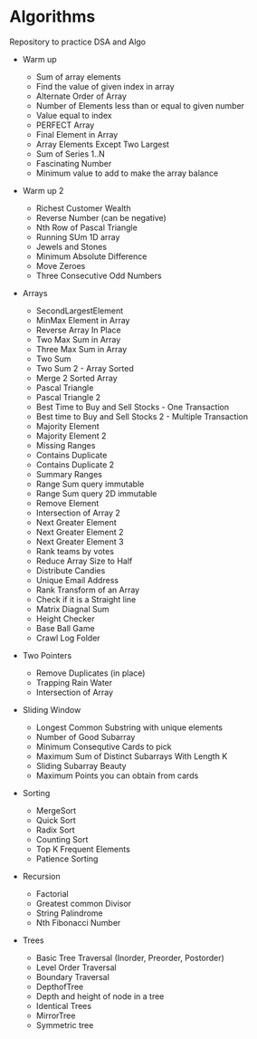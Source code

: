 # Algorithms
Repository to practice DSA and Algo

- Warm up
    - Sum of array elements
    - Find the value of given index in array
    - Alternate Order of Array
    - Number of Elements less than or equal to given number
    - Value equal to index
    - PERFECT Array
    - Final Element in Array
    - Array Elements Except Two Largest
    - Sum of Series 1..N
    - Fascinating Number
    - Minimum value to add to make the array balance

- Warm up 2
    - Richest Customer Wealth
    - Reverse Number (can be negative)
    - Nth Row of Pascal Triangle
    - Running SUm 1D array
    - Jewels and Stones
    - Minimum Absolute Difference
    - Move Zeroes
    - Three Consecutive Odd Numbers

- Arrays
    - SecondLargestElement
    - MinMax Element in Array
    - Reverse Array In Place
    - Two Max Sum in Array
    - Three Max Sum in Array
    - Two Sum
    - Two Sum 2 - Array Sorted
    - Merge 2 Sorted Array
    - Pascal Triangle
    - Pascal Triangle 2
    - Best Time to Buy and Sell Stocks - One Transaction
    - Best time to Buy and Sell Stocks 2 - Multiple Transaction
    - Majority Element
    - Majority Element 2
    - Missing Ranges
    - Contains Duplicate
    - Contains Duplicate 2
    - Summary Ranges
    - Range Sum query immutable
    - Range Sum query 2D immutable
    - Remove Element
    - Intersection of Array 2
    - Next Greater Element
    - Next Greater Element 2
    - Next Greater Element 3
    - Rank teams by votes
    - Reduce Array Size to Half
    - Distribute Candies
    - Unique Email Address
    - Rank Transform of an Array
    - Check if it is a Straight line
    - Matrix Diagnal Sum
    - Height Checker
    - Base Ball Game
    - Crawl Log Folder

- Two Pointers
    - Remove Duplicates (in place)
    - Trapping Rain Water
    - Intersection of Array

- Sliding Window
    - Longest Common Substring with unique elements
    - Number of Good Subarray
    - Minimum Consequtive Cards to pick
    - Maximum Sum of Distinct Subarrays With Length K
    - Sliding Subarray Beauty
    - Maximum Points you can obtain from cards

- Sorting
    - MergeSort
    - Quick Sort
    - Radix Sort
    - Counting Sort
    - Top K Frequent Elements
    - Patience Sorting

- Recursion
    - Factorial 
    - Greatest common Divisor
    - String Palindrome
    - Nth Fibonacci Number 

- Trees
    - Basic Tree Traversal (Inorder, Preorder, Postorder)
    - Level Order Traversal
    - Boundary Traversal
    - DepthofTree
    - Depth and height of node in a tree
    - Identical Trees
    - MirrorTree
    - Symmetric tree
